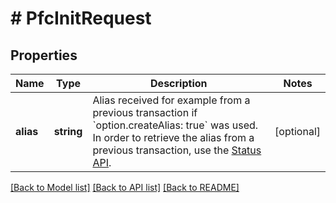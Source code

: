 # # PfcInitRequest

## Properties

Name | Type | Description | Notes
------------ | ------------- | ------------- | -------------
**alias** | **string** | Alias received for example from a previous transaction if &#x60;option.createAlias: true&#x60; was used. In order to retrieve the alias from a previous transaction, use the [Status API](#operation/status). | [optional]

[[Back to Model list]](../../README.md#models) [[Back to API list]](../../README.md#endpoints) [[Back to README]](../../README.md)
